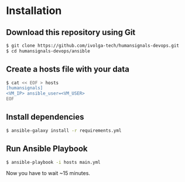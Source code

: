 # Installation

## Download this repository using Git

```sh
$ git clone https://github.com/ivolga-tech/humansignals-devops.git
$ cd humansignals-devops/ansible
```

## Create a hosts file with your data

```sh
$ cat << EOF > hosts
[humansignals]
<VM_IP> ansible_user=<VM_USER>
EOF
```

## Install dependencies

```sh
$ ansible-galaxy install -r requirements.yml
```

## Run Ansible Playbook

```sh
$ ansible-playbook -i hosts main.yml
```

Now you have to wait ~15 minutes.
